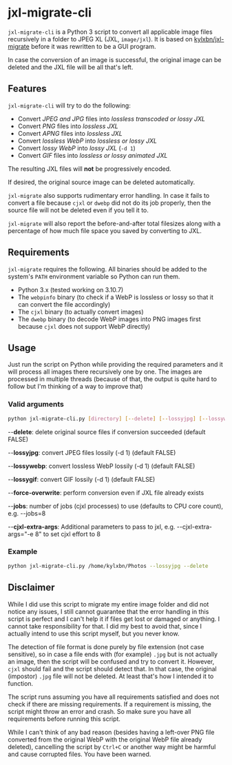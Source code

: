 # jxl-migrate-cli

`jxl-migrate-cli` is a Python 3 script to convert all applicable image files recursively in a folder to JPEG XL (JXL, `image/jxl`).
It is based on [kylxbn/jxl-migrate](https://github.com/kylxbn/jxl-migrate) before it was rewritten to be a GUI program.

In case the conversion of an image is successful, the original image can be deleted and the JXL file will be all that's left.

## Features

`jxl-migrate-cli` will try to do the following:

* Convert *JPEG and JPG* files into *lossless transcoded or lossy JXL*
* Convert *PNG* files into *lossless JXL*
* Convert *APNG* files into *lossless JXL*
* Convert *lossless WebP* into *lossless or lossy JXL*
* Convert *lossy WebP* into *lossy JXL* (`-d 1`)
* Convert *GIF* files into *lossless or lossy animated JXL*

The resulting JXL files will **not** be progressively encoded.

If desired, the original source image can be deleted automatically.

`jxl-migrate` also supports rudimentary error handling. In case it fails to convert a file because `cjxl` or `dwebp` did not do its job properly, then the source file will not be deleted even if you tell it to.

`jxl-migrate` will also report the before-and-after total filesizes along with a percentage of how much file space you saved by converting to JXL.

## Requirements

`jxl-migrate` requires the following. All binaries should be added to the system's `PATH` environment variable so Python can run them.

* Python 3.x (tested working on 3.10.7)
* The `webpinfo` binary (to check if a WebP is lossless or lossy so that it can convert the file accordingly)
* The `cjxl` binary (to actually convert images)
* The `dwebp` binary (to decode WebP images into PNG images first because `cjxl` does not support WebP directly)

## Usage

Just run the script on Python while providing the required parameters and it will process all images there recursively one by one. The images are processed in multiple threads (because of that, the output is quite hard to follow but I'm thinking of a way to improve that)

### Valid arguments

```sh
python jxl-migrate-cli.py [directory] [--delete] [--lossyjpg] [--lossywebp] [--lossygif]
```

--**delete**: delete original source files if conversion succeeded (default FALSE)

--**lossyjpg**: convert JPEG files lossily (-d 1) (default FALSE)

--**lossywebp**: convert lossless WebP lossily (-d 1) (default FALSE)

--**lossygif**: convert GIF lossily (-d 1) (default FALSE)

--**force-overwrite**: perform conversion even if JXL file already exists

--**jobs**: number of jobs (cjxl processes) to use (defaults to CPU core count), e.g. --jobs=8

--**cjxl-extra-args**: Additional parameters to pass to jxl, e.g. --cjxl-extra-args="-e 8" to set cjxl effort to 8

### Example

```sh
python jxl-migrate-cli.py /home/kylxbn/Photos --lossyjpg --delete
```


## Disclaimer

While I did use this script to migrate my entire image folder and did not notice any issues, I still cannot guarantee that the error handling in this script is perfect and I can't help it if files get lost or damaged or anything. I cannot take responsibility for that. I did my best to avoid that, since I actually intend to use this script myself, but you never know.

The detection of file format is done purely by file extension (not case sensitive), so in case a file ends with (for example) `.jpg` but is not actually an image, then the script will be confused and try to convert it. However, `cjxl` should fail and the script should detect that. In that case, the original (impostor) `.jpg` file will not be deleted. At least that's how I intended it to function.

The script runs assuming you have all requirements satisfied and does not check if there are missing requirements. If a requirement is missing, the script might throw an error and crash. So make sure you have all requirements before running this script.

While I can't think of any bad reason (besides having a left-over PNG file converted from the original WebP with the original WebP file already deleted), cancelling the script by `Ctrl+C` or another way might be harmful and cause corrupted files. You have been warned.
